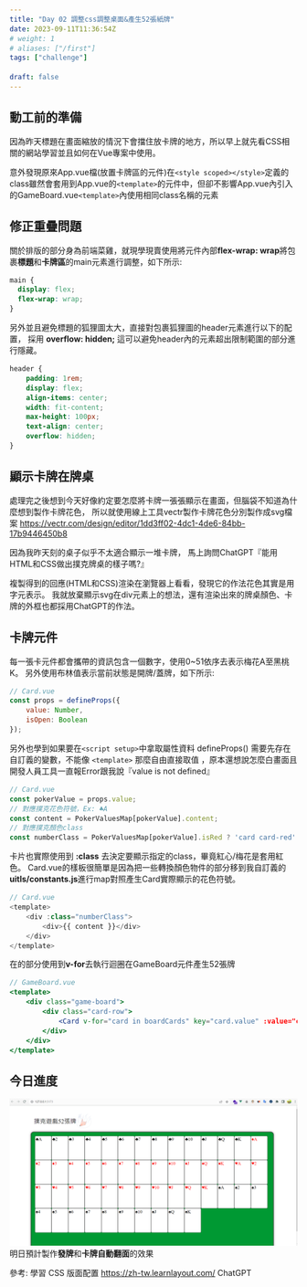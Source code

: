 ```yaml
---
title: "Day 02 調整css調整桌面&產生52張紙牌"
date: 2023-09-11T11:36:54Z
# weight: 1
# aliases: ["/first"]
tags: ["challenge"]

draft: false
---
```


## 動工前的準備
因為昨天標題在畫面縮放的情況下會擋住放卡牌的地方，所以早上就先看CSS相關的網站學習並且如何在Vue專案中使用。

意外發現原來App.vue檔(放置卡牌區的元件)在`<style scoped></style>`定義的class雖然會套用到App.vue的`<template>`的元件中，但卻不影響App.vue內引入的GameBoard.vue`<template>`內使用相同class名稱的元素

## 修正重疊問題
關於排版的部分身為前端菜雞，就現學現賣使用將元件內部**flex-wrap: wrap**將包裹**標題**和**卡牌區**的main元素進行調整，如下所示:
```css
main {
  display: flex;
  flex-wrap: wrap;
}
```

另外並且避免標題的狐狸圖太大，直接對包裹狐狸圖的header元素進行以下的配置，
採用 **overflow: hidden;** 這可以避免header內的元素超出限制範圍的部分進行隱藏。
```css
header {
    padding: 1rem;
    display: flex;
    align-items: center;
    width: fit-content;
    max-height: 100px;
    text-align: center;
    overflow: hidden;
}
```

## 顯示卡牌在牌桌
處理完之後想到今天好像約定要怎麼將卡牌一張張顯示在畫面，但腦袋不知道為什麼想到製作卡牌花色，
所以就使用線上工具vectr製作卡牌花色分別製作成svg檔案
https://vectr.com/design/editor/1dd3ff02-4dc1-4de6-84bb-17b9446450b8

因為我昨天刻的桌子似乎不太適合顯示一堆卡牌，
馬上詢問ChatGPT『能用HTML和CSS做出撲克牌桌的樣子嗎?』

複製得到的回應(HTML和CSS)渲染在瀏覽器上看看，發現它的作法花色其實是用字元表示。
我就放棄顯示svg在div元素上的想法，還有渲染出來的牌桌顏色、卡牌的外框也都採用ChatGPT的作法。

## 卡牌元件
每一張卡元件都會攜帶的資訊包含一個數字，使用0~51依序去表示梅花A至黑桃K。
另外使用布林值表示當前狀態是開牌/蓋牌，如下所示:
```js
// Card.vue
const props = defineProps({
    value: Number,
    isOpen: Boolean
});
```

另外也學到如果要在`<script setup>`中拿取屬性資料 defineProps() 需要先存在自訂義的變數，不能像  `<template>` 那麼自由直接取值 ，原本還想說怎麼白畫面且開發人員工具一直報Error跟我說『value is not defined』
```js
// Card.vue
const pokerValue = props.value;
// 對應撲克花色符號，Ex: ♣A
const content = PokerValuesMap[pokerValue].content;
// 對應撲克顏色class
const numberClass = PokerValuesMap[pokerValue].isRed ? 'card card-red' : 'card';
```

卡片也實際使用到 **:class** 去決定要顯示指定的class，畢竟紅心/梅花是套用紅色。
Card.vue的樣板很簡單是因為把一些轉換顏色物件的部分移到我自訂義的**uitls/constants.js**進行map對照產生Card實際顯示的花色符號。
```js
// Card.vue
<template>
    <div :class="numberClass">
        <div>{{ content }}</div>
    </div>
</template>
```

在的部分使用到**v-for**去執行迴圈在GameBoard元件產生52張牌
```jsx
// GameBoard.vue
<template>
    <div class="game-board">
        <div class="card-row">
            <Card v-for="card in boardCards" key="card.value" :value="card.value" />
        </div>
    </div>
</template>
```
## 今日進度
![52張的牌桌](/images/day2-result.png)
明日預計製作**發牌**和**卡牌自動翻面**的效果

參考: 
學習 CSS 版面配置 https://zh-tw.learnlayout.com/
ChatGPT